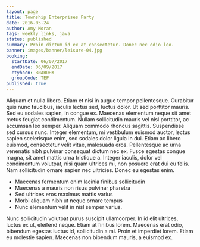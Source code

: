 ```yaml
---
layout: page
title: Township Enterprises Party
date: 2016-05-24
author: Amy Moran
tags: weekly links, java
status: published
summary: Proin dictum id ex at consectetur. Donec nec odio leo.
banner: images/banner/leisure-04.jpg
booking:
  startDate: 06/07/2017
  endDate: 06/09/2017
  ctyhocn: BNABDHX
  groupCode: TEP
published: true
---
```

Aliquam et nulla libero. Etiam et nisi in augue tempor pellentesque. Curabitur quis nunc faucibus, iaculis lectus sed, luctus dolor. Ut sed porttitor mauris. Sed eu sodales sapien, in congue ex. Maecenas elementum neque sit amet metus feugiat condimentum. Nullam sollicitudin mauris vel nisl porttitor, ac accumsan leo semper. Aliquam commodo rhoncus sagittis. Suspendisse sed cursus nunc. Integer elementum, mi vestibulum euismod auctor, lectus sapien scelerisque enim, sed sodales dolor ligula in dui. Etiam ac libero euismod, consectetur velit vitae, malesuada eros. Pellentesque ac urna venenatis nibh pulvinar consequat dictum nec ex. Fusce egestas congue magna, sit amet mattis urna tristique a. Integer iaculis, dolor vel condimentum volutpat, nisi quam ultrices mi, non posuere erat dui eu felis. Nam sollicitudin ornare sapien nec ultricies. Donec eu egestas enim.

* Maecenas fermentum enim lacinia finibus sollicitudin
* Maecenas a mauris non risus pulvinar pharetra
* Sed ultrices eros maximus mattis varius
* Morbi aliquam nibh ut neque ornare tempus
* Nunc elementum velit in nisl semper varius.

Nunc sollicitudin volutpat purus suscipit ullamcorper. In id elit ultrices, luctus ex ut, eleifend neque. Etiam at finibus lorem. Maecenas erat odio, bibendum egestas luctus id, sollicitudin a mi. Proin et imperdiet lorem. Etiam eu molestie sapien. Maecenas non bibendum mauris, a euismod ex.
